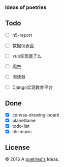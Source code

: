 ### Ideas of poetries


Todo
---

- [ ] h5-report
- [ ] 数据仪表盘
- [ ] vue实现饿了么
- [ ] 爬虫
- [ ] 阅读器
- [ ] Django实现教育平台


Done
---

- [x] canvas-drawing-board
- [x] planeGame
- [x] todo-list
- [x] h5-music

License
---

© 2016 A [poetries's](http://blog.poetries.top) Ideas.
